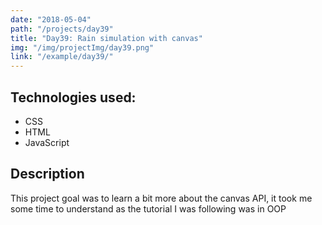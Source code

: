 ```yaml
---
date: "2018-05-04"
path: "/projects/day39"
title: "Day39: Rain simulation with canvas"
img: "/img/projectImg/day39.png"
link: "/example/day39/"
---
```


## Technologies used:

- CSS
- HTML
- JavaScript

## Description

This project goal was to learn a bit more about the canvas API, it took me some time to understand as the tutorial I was following was in OOP
